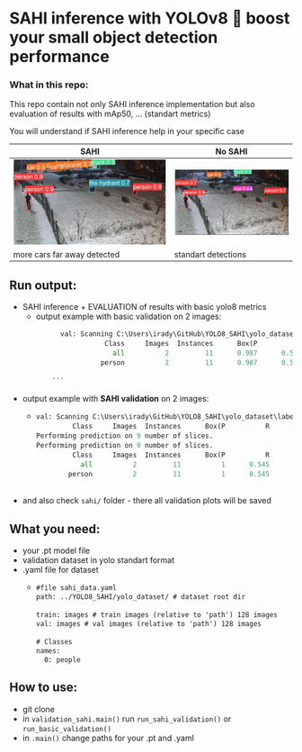 # SAHI inference with YOLOv8 :dizzy:  boost your small object detection performance 

### What in this repo:
This repo contain not only SAHI inference implementation but also evaluation of results with mAp50, ... (standart metrics)

You will understand if SAHI inference help in your specific case

| **SAHI** 	                            | **No SAHI** 	                   |
|---------------------------------------|---------------------------------|
| 	![pred_sahi.jpg](https://github.com/IrDIE/YOLO8_SAHI/blob/master/readme_imgs/pred_sahi.jpg)                                     | 	    ![pred_no_sahi.jpg](https://github.com/IrDIE/YOLO8_SAHI/blob/master/readme_imgs/pred_no_sahi.jpg)                           |
| more cars far away detected         	 | standart detections           	 |

## Run output:
* SAHI inference + EVALUATION of results with basic yolo8 metrics 
  * output example with basic validation on 2 images:
    ```python
          val: Scanning C:\Users\irady\GitHub\YOLO8_SAHI\yolo_dataset\labels.cache.
                     Class     Images  Instances      Box(P          R      mAP50  mAP50-95): 
                       all          2         11      0.987      0.545       0.57      0.455
                    person          2         11      0.987      0.545       0.57      0.455

        ```
* output example with **SAHI validation** on 2 images:
    * ```python
      val: Scanning C:\Users\irady\GitHub\YOLO8_SAHI\yolo_dataset\labels.cache.
               Class     Images  Instances      Box(P          R      mAP50  mAP50-95): 
      Performing prediction on 9 number of slices.
      Performing prediction on 9 number of slices.
               Class     Images  Instances      Box(P          R      mAP50  mAP50-95):
                 all          2         11          1      0.545      0.773      0.628
              person          2         11          1      0.545      0.773      0.628
        
        ```
* and also check `sahi/` folder - there all validation plots will be saved  
## What you need:
* your .pt model file
* validation dataset in yolo standart format
* .yaml file for dataset
  * ```angular2html
    #file sahi_data.yaml
    path: ../YOLO8_SAHI/yolo_dataset/ # dataset root dir

    train: images # train images (relative to 'path') 128 images
    val: images # val images (relative to 'path') 128 images
    
    # Classes
    names:
      0: people
    ```
      
## How to use:

* git clone
* in `validation_sahi.main()` run `run_sahi_validation()` or `run_basic_validation()`
* in `.main()` change paths for your .pt and .yaml